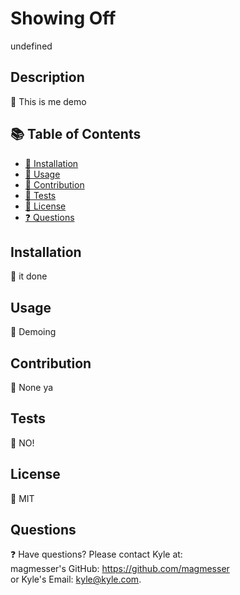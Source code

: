 
  # Showing Off

  undefined

  ## Description
  🔮 This is me demo 

  ## 📚 Table of Contents
  * [🔧 Installation](#installation)
  * [🎢 Usage](#usage)
  * [🚧 Contribution](#contribution)
  * [📝 Tests](#tests)
  * [🔑 License](#license)
  * [❓ Questions](#questions)
  
  ## Installation
  🔧 it done

  ## Usage 
  🎢 Demoing 

  ## Contribution 
  🚧 None ya

  ## Tests
  📝 NO!

  ## License
  🔑 MIT

  ## Questions
  ❓ Have questions? Please contact Kyle at: <br>
  magmesser's GitHub: https://github.com/magmesser <br> 
  or Kyle's Email: kyle@kyle.com.
